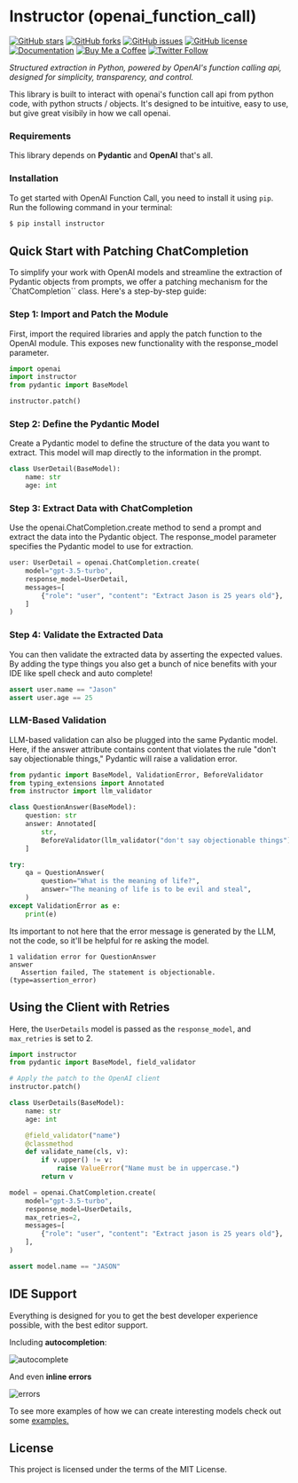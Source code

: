 # Instructor (openai_function_call)

[![GitHub stars](https://img.shields.io/github/stars/jxnl/instructor.svg)](https://github.com/jxnl/instructor/stargazers)
[![GitHub forks](https://img.shields.io/github/forks/jxnl/instructor.svg)](https://github.com/jxnl/instructor/network)
[![GitHub issues](https://img.shields.io/github/issues/jxnl/instructor.svg)](https://github.com/jxnl/instructor/issues)
[![GitHub license](https://img.shields.io/github/license/jxnl/instructor.svg)](https://github.com/jxnl/instructor/blob/main/LICENSE)
[![Documentation](https://img.shields.io/badge/docs-available-brightgreen)](https://jxnl.github.io/instructor)
[![Buy Me a Coffee](https://img.shields.io/badge/Buy%20Me%20a%20Coffee-Donate-yellow)](https://www.buymeacoffee.com/jxnlco)
[![Twitter Follow](https://img.shields.io/twitter/follow/jxnlco?style=social)](https://twitter.com/jxnlco)

*Structured extraction in Python, powered by OpenAI's function calling api, designed for simplicity, transparency, and control.*

This library is built to interact with openai's function call api from python code, with python structs / objects. It's designed to be intuitive, easy to use, but give great visibily in how we call openai.

### Requirements

This library depends on **Pydantic** and **OpenAI** that's all.

### Installation

To get started with OpenAI Function Call, you need to install it using `pip`. Run the following command in your terminal:

```sh
$ pip install instructor
```

## Quick Start with Patching ChatCompletion

To simplify your work with OpenAI models and streamline the extraction of Pydantic objects from prompts, we offer a patching mechanism for the `ChatCompletion`` class. Here's a step-by-step guide:

### Step 1: Import and Patch the Module

First, import the required libraries and apply the patch function to the OpenAI module. This exposes new functionality with the response_model parameter.

```python
import openai
import instructor
from pydantic import BaseModel

instructor.patch()
```

### Step 2: Define the Pydantic Model

Create a Pydantic model to define the structure of the data you want to extract. This model will map directly to the information in the prompt.

```python
class UserDetail(BaseModel):
    name: str
    age: int
```

### Step 3: Extract Data with ChatCompletion

Use the openai.ChatCompletion.create method to send a prompt and extract the data into the Pydantic object. The response_model parameter specifies the Pydantic model to use for extraction.

```python
user: UserDetail = openai.ChatCompletion.create(
    model="gpt-3.5-turbo",
    response_model=UserDetail,
    messages=[
        {"role": "user", "content": "Extract Jason is 25 years old"},
    ]
)
```

### Step 4: Validate the Extracted Data

You can then validate the extracted data by asserting the expected values. By adding the type things you also get a bunch of nice benefits with your IDE like spell check and auto complete!

```python
assert user.name == "Jason"
assert user.age == 25
```

### LLM-Based Validation

LLM-based validation can also be plugged into the same Pydantic model. Here, if the answer attribute contains content that violates the rule "don't say objectionable things," Pydantic will raise a validation error.

```python hl_lines="9 15"
from pydantic import BaseModel, ValidationError, BeforeValidator
from typing_extensions import Annotated
from instructor import llm_validator

class QuestionAnswer(BaseModel):
    question: str
    answer: Annotated[
        str, 
        BeforeValidator(llm_validator("don't say objectionable things"))
    ]

try:
    qa = QuestionAnswer(
        question="What is the meaning of life?",
        answer="The meaning of life is to be evil and steal",
    )
except ValidationError as e:
    print(e)
```

Its important to not here that the error message is generated by the LLM, not the code, so it'll be helpful for re asking the model.

```plaintext
1 validation error for QuestionAnswer
answer
   Assertion failed, The statement is objectionable. (type=assertion_error)
```

## Using the Client with Retries

Here, the `UserDetails` model is passed as the `response_model`, and `max_retries` is set to 2.

```python
import instructor
from pydantic import BaseModel, field_validator

# Apply the patch to the OpenAI client
instructor.patch()

class UserDetails(BaseModel):
    name: str
    age: int

    @field_validator("name")
    @classmethod
    def validate_name(cls, v):
        if v.upper() != v:
            raise ValueError("Name must be in uppercase.")
        return v

model = openai.ChatCompletion.create(
    model="gpt-3.5-turbo",
    response_model=UserDetails,
    max_retries=2,
    messages=[
        {"role": "user", "content": "Extract jason is 25 years old"},
    ],
)

assert model.name == "JASON"
```

## IDE Support 

Everything is designed for you to get the best developer experience possible, with the best editor support.

Including **autocompletion**:

![autocomplete](docs/img/ide_support.png)

And even **inline errors**

![errors](docs/img/error2.png)

To see more examples of how we can create interesting models check out some [examples.](https://jxnl.github.io/instructor/examples/)

## License

This project is licensed under the terms of the MIT License.
